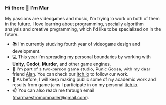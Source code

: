 ### Hi there 👋 I’m Mar
My passions are videogames and music, I'm trying to work on both of them in the future. I love learning about programming, specially algorithm analysis and creative programming, which I'd like to be specialized on in the future.


- 📚 I'm currently studying fourth year of videogame design and development.
- 💻 This year I'm spreading my personal boundaries by working with **Unity**, **Godot**, **Murder**, and other game engines.
- 🦢 I'm part of a two-person game studio, Punic Goose, with my dear friend [Alan](https://github.com/AlbertoAlanSA). You can check our [itch.io](https://punicgoose.itch.io) to follow our work.
- 💬 As before, I will keep making public some of my academic work and results from game jams I participate in on my personal [itch.io](https://marmaestro.itch.io).
- 📫 You can also reach me through email (marmaestromomparler@gmail.com).

<!---
-  🔭 I'm working on two game projects right now!! My developing logs are on [my Tumblr blog](https://marmaestro.tumblr.com).
--->
